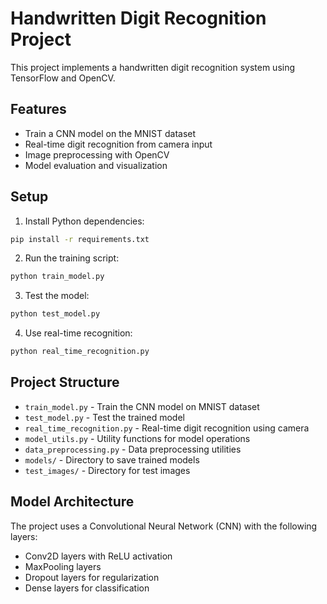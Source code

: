 # Handwritten Digit Recognition Project

This project implements a handwritten digit recognition system using TensorFlow and OpenCV.

## Features
- Train a CNN model on the MNIST dataset
- Real-time digit recognition from camera input
- Image preprocessing with OpenCV
- Model evaluation and visualization

## Setup

1. Install Python dependencies:
```bash
pip install -r requirements.txt
```

2. Run the training script:
```bash
python train_model.py
```

3. Test the model:
```bash
python test_model.py
```

4. Use real-time recognition:
```bash
python real_time_recognition.py
```

## Project Structure
- `train_model.py` - Train the CNN model on MNIST dataset
- `test_model.py` - Test the trained model
- `real_time_recognition.py` - Real-time digit recognition using camera
- `model_utils.py` - Utility functions for model operations
- `data_preprocessing.py` - Data preprocessing utilities
- `models/` - Directory to save trained models
- `test_images/` - Directory for test images

## Model Architecture
The project uses a Convolutional Neural Network (CNN) with the following layers:
- Conv2D layers with ReLU activation
- MaxPooling layers
- Dropout layers for regularization
- Dense layers for classification
